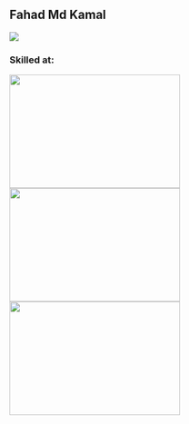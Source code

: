 ## Fahad Md Kamal
<img src='https://github-readme-stats.vercel.app/api?username=fahad-md-kamal&&show_icons=true&title_color=ffffff&icon_color=bb2acf&text_color=daf7dc&bg_color=151515' >

### Skilled at: 
<img src='https://user-images.githubusercontent.com/34704464/101233092-64ffec00-36e0-11eb-87a0-6744a1384de7.png' width='300' height='200' >

<img src='https://user-images.githubusercontent.com/34704464/101234046-a1364b00-36e6-11eb-8dbc-1c0afedfb013.jpg' width='300' height='200' >

<img src='https://user-images.githubusercontent.com/34704464/101233016-c5425e00-36df-11eb-8612-e81ba661e780.png' width='300' height='200' >
